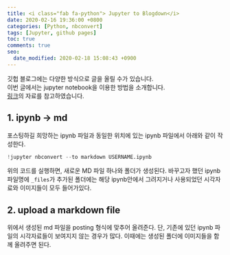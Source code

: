 ```yaml
---
title: <i class="fab fa-python"> Jupyter to Blogdown</i>
date: 2020-02-16 19:36:00 +0800
categories: [Python, nbconvert]
tags: [Jupyter, github pages]
toc: true
comments: true
seo:
  date_modified: 2020-02-18 15:08:43 +0900
---
```


깃헙 블로그에는 다양한 방식으로 글을 올릴 수가 있습니다.  
이번 글에서는 jupyter notebook을 이용한 방법을 소개합니다.  
[링크](https://www.timlrx.com/2018/03/25/uploading-jupyter-notebook-files-to-blogdown/)의 자료를 참고하였습니다.



## 1. ipynb -> md
포스팅하길 희망하는 ipynb 파일과 동일한 위치에 있는 ipynb 파일에서 아래와 같이 작성한다.
```python
!jupyter nbconvert --to markdown USERNAME.ipynb
```
위의 코드를 실행하면, 새로운 MD 파일 하나와 폴더가 생성된다.
바꾸고자 했던 ipynb 파일명에 `_files`가 추가된 폴더에는 해당 ipynb안에서 그려지거나 사용되었던 시각자료와 이미지들이 모두 들어가있다.


## 2. upload a markdown file
위에서 생성된 md 파일을 posting 형식에 맞추어 올려준다.
단, 기존에 있던 ipynb 파일의 시각자료들이 보여지지 않는 경우가 많다.
이때에는 생성된 폴더에 이미지들을 함께 올려주면 된다.
